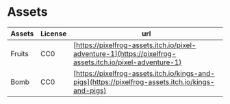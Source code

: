 # Assets

| Assets | License | url                                                                                                      |
| ------ | ------- | -------------------------------------------------------------------------------------------------------- |
| Fruits | CC0     | [https://pixelfrog-assets.itch.io/pixel-adventure-1](https://pixelfrog-assets.itch.io/pixel-adventure-1) |
| Bomb   | CC0     | [https://pixelfrog-assets.itch.io/kings-and-pigs](https://pixelfrog-assets.itch.io/kings-and-pigs)       |
